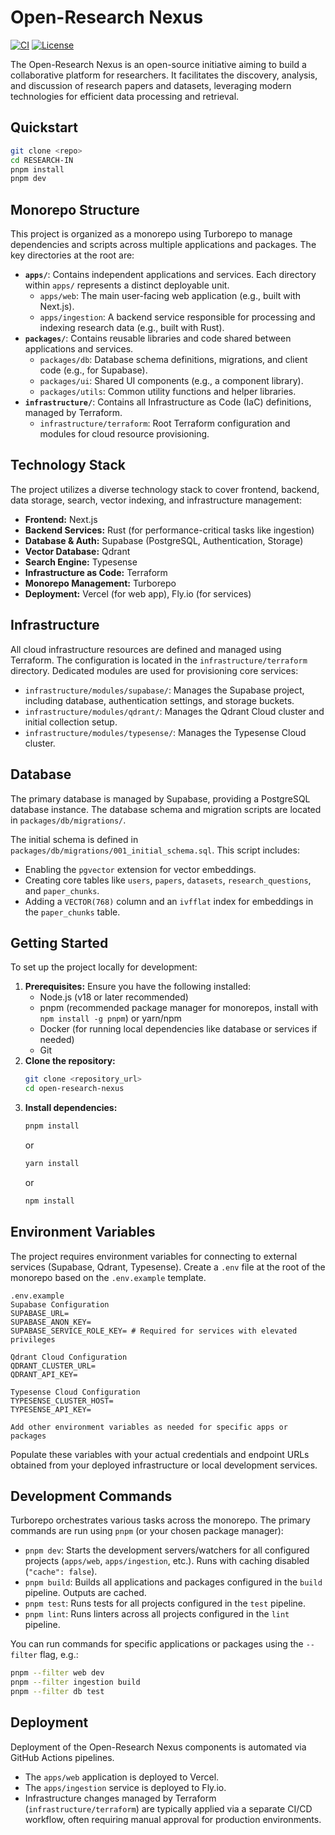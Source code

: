 # Open-Research Nexus

[![CI](https://github.com/dababiyoda/RESEARCH-IN/actions/workflows/ci.yml/badge.svg)](https://github.com/dababiyoda/RESEARCH-IN/actions/workflows/ci.yml)
[![License](https://img.shields.io/badge/license-MIT-blue.svg)](LICENSE)

The Open-Research Nexus is an open-source initiative aiming to build a collaborative platform for researchers. It facilitates the discovery, analysis, and discussion of research papers and datasets, leveraging modern technologies for efficient data processing and retrieval.

## Quickstart

```bash
git clone <repo>
cd RESEARCH-IN
pnpm install
pnpm dev
```


## Monorepo Structure

This project is organized as a monorepo using Turborepo to manage dependencies and scripts across multiple applications and packages. The key directories at the root are:

* **`apps/`**: Contains independent applications and services. Each directory within `apps/` represents a distinct deployable unit.
  * `apps/web`: The main user-facing web application (e.g., built with Next.js).
  * `apps/ingestion`: A backend service responsible for processing and indexing research data (e.g., built with Rust).
* **`packages/`**: Contains reusable libraries and code shared between applications and services.
  * `packages/db`: Database schema definitions, migrations, and client code (e.g., for Supabase).
  * `packages/ui`: Shared UI components (e.g., a component library).
  * `packages/utils`: Common utility functions and helper libraries.
* **`infrastructure/`**: Contains all Infrastructure as Code (IaC) definitions, managed by Terraform.
  * `infrastructure/terraform`: Root Terraform configuration and modules for cloud resource provisioning.

## Technology Stack

The project utilizes a diverse technology stack to cover frontend, backend, data storage, search, vector indexing, and infrastructure management:

* **Frontend:** Next.js
* **Backend Services:** Rust (for performance-critical tasks like ingestion)
* **Database & Auth:** Supabase (PostgreSQL, Authentication, Storage)
* **Vector Database:** Qdrant
* **Search Engine:** Typesense
* **Infrastructure as Code:** Terraform
* **Monorepo Management:** Turborepo
* **Deployment:** Vercel (for web app), Fly.io (for services)

## Infrastructure

All cloud infrastructure resources are defined and managed using Terraform. The configuration is located in the `infrastructure/terraform` directory. Dedicated modules are used for provisioning core services:

* `infrastructure/modules/supabase/`: Manages the Supabase project, including database, authentication settings, and storage buckets.
* `infrastructure/modules/qdrant/`: Manages the Qdrant Cloud cluster and initial collection setup.
* `infrastructure/modules/typesense/`: Manages the Typesense Cloud cluster.

## Database

The primary database is managed by Supabase, providing a PostgreSQL database instance. The database schema and migration scripts are located in `packages/db/migrations/`.

The initial schema is defined in `packages/db/migrations/001_initial_schema.sql`. This script includes:

* Enabling the `pgvector` extension for vector embeddings.
* Creating core tables like `users`, `papers`, `datasets`, `research_questions`, and `paper_chunks`.
* Adding a `VECTOR(768)` column and an `ivfflat` index for embeddings in the `paper_chunks` table.

## Getting Started

To set up the project locally for development:

1. **Prerequisites:** Ensure you have the following installed:
   * Node.js (v18 or later recommended)
   * pnpm (recommended package manager for monorepos, install with `npm install -g pnpm`) or yarn/npm
   * Docker (for running local dependencies like database or services if needed)
   * Git
2. **Clone the repository:**
   ```bash
   git clone <repository_url>
   cd open-research-nexus
   ```
3. **Install dependencies:**
   ```bash
   pnpm install
   ```
   or
   ```bash
   yarn install
   ```
   or
   ```bash
   npm install
   ```

## Environment Variables

The project requires environment variables for connecting to external services (Supabase, Qdrant, Typesense). Create a `.env` file at the root of the monorepo based on the `.env.example` template.

```dotenv
.env.example
Supabase Configuration
SUPABASE_URL=
SUPABASE_ANON_KEY=
SUPABASE_SERVICE_ROLE_KEY= # Required for services with elevated privileges

Qdrant Cloud Configuration
QDRANT_CLUSTER_URL=
QDRANT_API_KEY=

Typesense Cloud Configuration
TYPESENSE_CLUSTER_HOST=
TYPESENSE_API_KEY=

Add other environment variables as needed for specific apps or packages
```

Populate these variables with your actual credentials and endpoint URLs obtained from your deployed infrastructure or local development services.

## Development Commands

Turborepo orchestrates various tasks across the monorepo. The primary commands are run using `pnpm` (or your chosen package manager):

* `pnpm dev`: Starts the development servers/watchers for all configured projects (`apps/web`, `apps/ingestion`, etc.). Runs with caching disabled (`"cache": false`).
* `pnpm build`: Builds all applications and packages configured in the `build` pipeline. Outputs are cached.
* `pnpm test`: Runs tests for all projects configured in the `test` pipeline.
* `pnpm lint`: Runs linters across all projects configured in the `lint` pipeline.

You can run commands for specific applications or packages using the `--filter` flag, e.g.:

```bash
pnpm --filter web dev
pnpm --filter ingestion build
pnpm --filter db test
```

## Deployment

Deployment of the Open-Research Nexus components is automated via GitHub Actions pipelines.

* The `apps/web` application is deployed to Vercel.
* The `apps/ingestion` service is deployed to Fly.io.
* Infrastructure changes managed by Terraform (`infrastructure/terraform`) are typically applied via a separate CI/CD workflow, often requiring manual approval for production environments.
